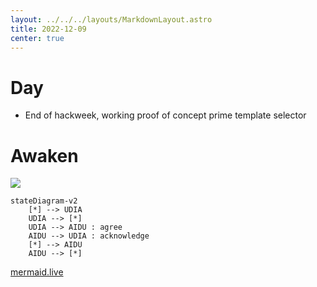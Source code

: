 ```yaml
---
layout: ../../../layouts/MarkdownLayout.astro
title: 2022-12-09
center: true
---
```


# Day
- End of hackweek, working proof of concept prime template selector

# Awaken

[![](https://mermaid.ink/img/pako:eNpdjzELwjAQhf9KuFGaxTGDUMjSWToZhyM5a2mTSpooUvrfTVJE7E2P77173C2gJ0MgYA4YSPbYebT8eVSOpbkcrozzE2tlU28kq4KStSN1I1smWGog2qxCvvvZ0oObXiOZjv77c3C3UvqhAkveYm_ShUtOKAh3sqRAJGnQDwqUW1MOY5jOb6dBBB-pgvgwv4dA3HCcaf0ApMFFAA?type=png)](https://mermaid.live/edit#pako:eNpdjzELwjAQhf9KuFGaxTGDUMjSWToZhyM5a2mTSpooUvrfTVJE7E2P77173C2gJ0MgYA4YSPbYebT8eVSOpbkcrozzE2tlU28kq4KStSN1I1smWGog2qxCvvvZ0oObXiOZjv77c3C3UvqhAkveYm_ShUtOKAh3sqRAJGnQDwqUW1MOY5jOb6dBBB-pgvgwv4dA3HCcaf0ApMFFAA)
```
stateDiagram-v2
    [*] --> UDIA
    UDIA --> [*]
    UDIA --> AIDU : agree
    AIDU --> UDIA : acknowledge
    [*] --> AIDU
    AIDU --> [*]
```
[mermaid.live](https://mermaid.live/edit#pako:eNpdjzELwjAQhf9KuFGaxTGDUMjSWToZhyM5a2mTSpooUvrfTVJE7E2P77173C2gJ0MgYA4YSPbYebT8eVSOpbkcrozzE2tlU28kq4KStSN1I1smWGog2qxCvvvZ0oObXiOZjv77c3C3UvqhAkveYm_ShUtOKAh3sqRAJGnQDwqUW1MOY5jOb6dBBB-pgvgwv4dA3HCcaf0ApMFFAA)
